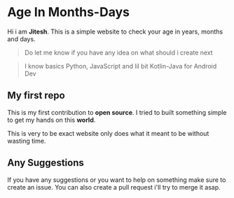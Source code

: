 # Age In Months-Days
Hi i am **Jitesh**. This is a simple website to check your age in years, months and days.
>  Do let me know if you have any idea on what should i create next

>  I know basics Python, JavaScript and lil bit Kotlin-Java for Android Dev

## My first repo

This is my first contribution to **open source**. I tried to built something simple to get my hands on this **world**.

This is very to be exact website only does what it meant to be without wasting time.

## Any Suggestions

 If you have any suggestions or you want to help on something make sure to create an issue.
You can also create a pull request i'll try to merge it asap.
